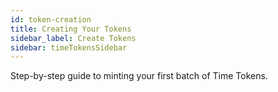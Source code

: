 ```yaml
---
id: token-creation
title: Creating Your Tokens
sidebar_label: Create Tokens
sidebar: timeTokensSidebar
---
```


Step-by-step guide to minting your first batch of Time Tokens.
